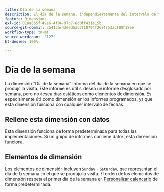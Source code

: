 ```yaml
---
title: Día de la semana
description: El día de la semana, independientemente del intervalo de fechas.
feature: Dimensions
exl-id: 01aa6b5f-49e6-4f86-97c7-8d0ff431e15b
source-git-commit: 35413ac43eed5ab7218794f26e4753acf08f18ee
workflow-type: tm+mt
source-wordcount: '127'
ht-degree: 100%

---
```


# Día de la semana

La dimensión “Día de la semana” informa del día de la semana en que se produjo la visita. Este informe es útil si desea un informe desglosado por semana, pero no desea días estáticos como elementos de dimensión. Es especialmente útil como dimensión en los informes programados, ya que esta dimensión funciona con cualquier intervalo de fechas.

## Rellene esta dimensión con datos

Esta dimensión funciona de forma predeterminada para todas las implementaciones. Si un grupo de informes contiene datos, esta dimensión funciona.

## Elementos de dimensión

Los elementos de dimensión incluyen `Sunday` - `Saturday`, que representan el día de la semana en el que se produjo la visita. El orden de los elementos de dimensión respeta el primer día de la semana en [Personalizar calendario](/help/admin/admin/custom-calendar.md) de forma predeterminada.
